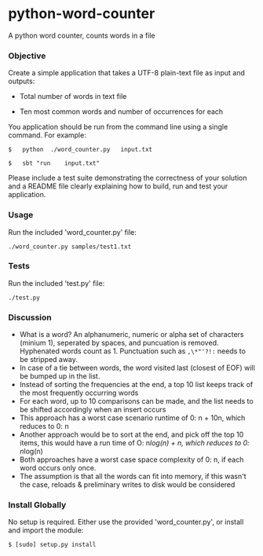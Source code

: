 # python-word-counter
A python word counter, counts words in a file


### Objective ###

Create a simple application that takes a UTF-8 plain-text file as input and outputs:

* Total number of words in text file

* Ten most common words and number of occurrences for each

You application should be run from the command line using a single command. For example:

    $	python	./word_counter.py	input.txt

    $	sbt	"run	input.txt"

Please include a test suite demonstrating the correctness of your solution and a README file clearly explaining how to build, run and test your application.


### Usage ###

Run the included 'word_counter.py' file:

    ./word_counter.py samples/test1.txt


### Tests ###

Run the included 'test.py' file:

    ./test.py


### Discussion ###

* What is a word? An alphanumeric, numeric or alpha set of characters (minium 1), seperated by spaces, and puncuation is removed. Hyphenated words count as 1. Punctuation such as `,\*"'?!:` needs to be stripped away.
* In case of a tie between words, the word visited last (closest of EOF) will be bumped up in the list.
* Instead of sorting the frequencies at the end, a top 10 list keeps track of the most frequently occurring words
* For each word, up to 10 comparisons can be made, and the list needs to be shifted accordingly when an insert occurs
* This approach has a worst case scenario runtime of 0: n + 10n, which reduces to 0: n
* Another approach would be to sort at the end, and pick off the top 10 items, this would have a run time of  O: n*log(n) + n, which reduces to 0: n*log(n)
* Both approaches have a worst case space complexity of 0: n, if each word occurs only once.
* The assumption is that all the words can fit into memory, if this wasn't the case, reloads & preliminary writes to disk would be considered



### Install Globally ###

No setup is required. Either use the provided 'word_counter.py', or install and import the module:

    $ [sudo] setup.py install




